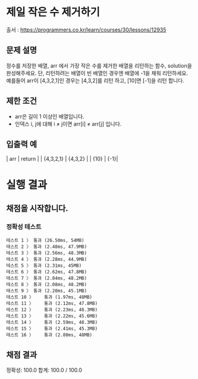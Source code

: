 # 제일 작은 수 제거하기
출서 : https://programmers.co.kr/learn/courses/30/lessons/12935

## 문제 설명
정수를 저장한 배열, arr 에서 가장 작은 수를 제거한 배열을 리턴하는 함수, solution을 완성해주세요. 단, 리턴하려는 배열이 빈 배열인 경우엔 배열에 -1을 채워 리턴하세요. 예를들어 arr이 [4,3,2,1]인 경우는 [4,3,2]를 리턴 하고, [10]면 [-1]을 리턴 합니다.

## 제한 조건
* arr은 길이 1 이상인 배열입니다.
* 인덱스 i, j에 대해 i ≠ j이면 arr[i] ≠ arr[j] 입니다.

## 입출력 예
| arr |	return |
| {4,3,2,1} | {4,3,2} |
| {10} | {-1}|

# 실행 결과    
## 채점을 시작합니다.
### 정확성  테스트
```
테스트 1 〉	통과 (26.50ms, 54MB)
테스트 2 〉	통과 (2.48ms, 47.9MB)
테스트 3 〉	통과 (2.56ms, 48.3MB)
테스트 4 〉	통과 (2.28ms, 44.9MB)
테스트 5 〉	통과 (2.31ms, 45MB)
테스트 6 〉	통과 (2.62ms, 47.8MB)
테스트 7 〉	통과 (2.84ms, 48.2MB)
테스트 8 〉	통과 (2.08ms, 48.2MB)
테스트 9 〉	통과 (2.20ms, 45.1MB)
테스트 10 〉	통과 (1.97ms, 48MB)
테스트 11 〉	통과 (2.12ms, 47.8MB)
테스트 12 〉	통과 (2.23ms, 48.3MB)
테스트 13 〉	통과 (2.22ms, 45.6MB)
테스트 14 〉	통과 (2.59ms, 48.3MB)
테스트 15 〉	통과 (2.41ms, 45.3MB)
테스트 16 〉	통과 (2.80ms, 48MB)
```
## 채점 결과
정확성: 100.0
합계: 100.0 / 100.0